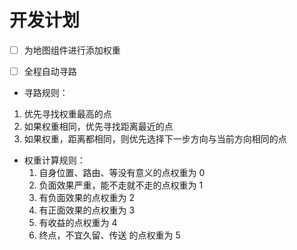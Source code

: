 # 开发计划

- [ ] 为地图组件进行添加权重
- [ ] 全程自动寻路



- 寻路规则：
1. 优先寻找权重最高的点
2. 如果权重相同，优先寻找距离最近的点 
3. 如果权重，距离都相同，则优先选择下一步方向与当前方向相同的点


- 权重计算规则：
  1. 自身位置、路由、等没有意义的点权重为 0
  2. 负面效果严重，能不走就不走的点权重为 1
  3. 有负面效果的点权重为 2
  4. 有正面效果的点权重为 3
  5. 有收益的点权重为 4
  6. 终点，不宜久留、传送 的点权重为 5
